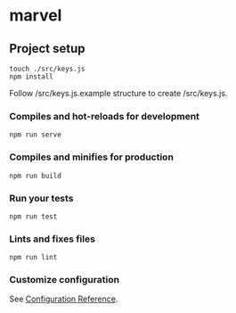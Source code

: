 # marvel

## Project setup
```
touch ./src/keys.js 
npm install
```
Follow /src/keys.js.example structure to create /src/keys.js.

### Compiles and hot-reloads for development
```
npm run serve
```

### Compiles and minifies for production
```
npm run build
```

### Run your tests
```
npm run test
```

### Lints and fixes files
```
npm run lint
```

### Customize configuration
See [Configuration Reference](https://cli.vuejs.org/config/).
